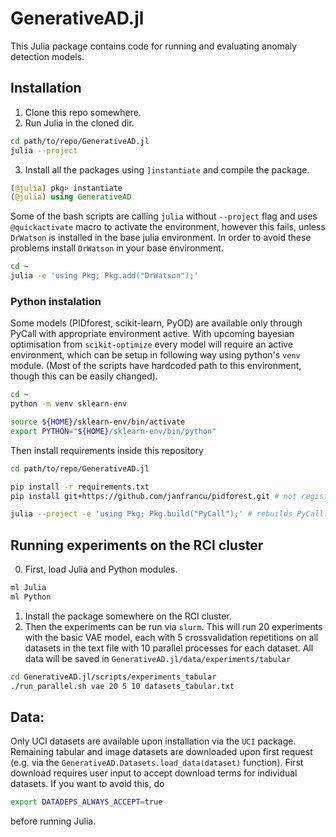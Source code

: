 # GenerativeAD.jl
This Julia package contains code for running and evaluating anomaly detection models.

## Installation
1. Clone this repo somewhere.
2. Run Julia in the cloned dir.
```bash
cd path/to/repo/GenerativeAD.jl
julia --project
```
3. Install all the packages using `]instantiate` and compile the package.
```julia
(@julia) pkg> instantiate
(@julia) using GenerativeAD
```

Some of the bash scripts are calling `julia` without `--project` flag and uses `@quickactivate` macro to activate the environment, however this fails, unless `DrWatson` is installed in the base julia environment. In order to avoid these problems install `DrWatson` in your base environment.
```bash
cd ~
julia -e 'using Pkg; Pkg.add("DrWatson");'
```

### Python instalation
Some models (PIDforest, scikit-learn, PyOD) are available only through PyCall with appropriate environment active. With upcoming bayesian optimisation from `scikit-optimize` every model will require an active environment, which can be setup in following way using python's `venv` module. (Most of the scripts have hardcoded path to this environment, though this can be easily changed).
```bash
cd ~
python -m venv sklearn-env

source ${HOME}/sklearn-env/bin/activate
export PYTHON="${HOME}/sklearn-env/bin/python"
```
Then install requirements inside this repository
```bash
cd path/to/repo/GenerativeAD.jl

pip install -r requirements.txt
pip install git+https://github.com/janfrancu/pidforest.git # not registerd anywhere

julia --project -e 'using Pkg; Pkg.build("PyCall");' # rebuilds PyCall.jl to point to the current environment
```

## Running experiments on the RCI cluster

0. First, load Julia and Python modules.
```bash
ml Julia
ml Python
```
1. Install the package somewhere on the RCI cluster.
2. Then the experiments can be run via `slurm`. This will run 20 experiments with the basic VAE model, each with 5 crossvalidation repetitions on all datasets in the text file with 10 parallel processes for each dataset. All data will be saved in `GenerativeAD.jl/data/experiments/tabular`
```bash
cd GenerativeAD.jl/scripts/experiments_tabular
./run_parallel.sh vae 20 5 10 datasets_tabular.txt
```

## Data:

Only UCI datasets are available upon installation via the `UCI` package. Remaining tabular and image datasets are downloaded upon first request (e.g. via the `GenerativeAD.Datasets.load_data(dataset)` function). First download requires user input to accept download terms for individual datasets. If you want to avoid this, do
```bash
export DATADEPS_ALWAYS_ACCEPT=true
```
before running Julia.
